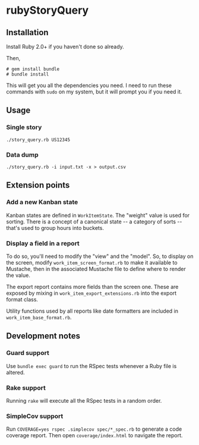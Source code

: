 # rubyStoryQuery

## Installation

Install Ruby 2.0+ if you haven't done so already.

Then,

    # gem install bundle
    # bundle install
    
This will get you all the dependencies you need. I need to run these commands with `sudo` on my system, but it will
prompt you if you need it.

## Usage

### Single story

    ./story_query.rb US12345

### Data dump

    ./story_query.rb -i input.txt -x > output.csv
    
## Extension points

### Add a new Kanban state

Kanban states are defined in `WorkItemState`. The "weight" value is used for sorting. There is a concept of a canonical
state -- a category of sorts -- that's used to group hours into buckets.

### Display a field in a report

To do so, you'll need to modify the "view" and the "model". So, to display on the screen, modify 
`work_item_screen_format.rb` to make it available to Mustache, then in the associated Mustache file to define where to
render the value.

The export report contains more fields than the screen one. These are exposed by mixing in `work_item_export_extensions.rb`
into the export format class.

Utility functions used by all reports like date formatters are included in `work_item_base_format.rb`.

## Development notes

### Guard support

Use `bundle exec guard` to run the RSpec tests whenever a Ruby file is altered.

### Rake support

Running `rake` will execute all the RSpec tests in a random order.

### SimpleCov support

Run `COVERAGE=yes rspec .simplecov spec/*_spec.rb` to generate a code coverage report. 
Then open `coverage/index.html` to navigate the report.